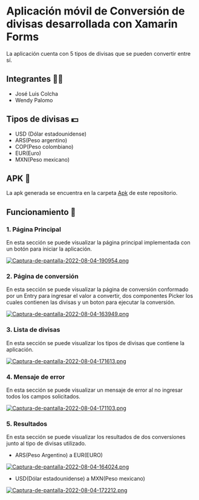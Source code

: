 # Aplicación móvil de Conversión de divisas desarrollada con Xamarin Forms
La aplicación cuenta con 5 tipos de divisas que se pueden convertir entre sí.

## Integrantes :frowning_man:
- José Luis Colcha
- Wendy Palomo

## Tipos de divisas :dollar:
- USD (Dólar estadounidense)
- ARS(Peso argentino)
- COP(Peso colombiano)
- EUR(Euro)
- MXN(Peso mexicano)

## APK :iphone:

La apk generada se encuentra en la carpeta [Apk](https://github.com/JoseLuisColcha/Currency-Converter-App/tree/master/Apk) de este repositorio.

## Funcionamiento 📌 

### 1. Página Principal

En esta sección se puede visualizar la página principal implementada con un botón para iniciar la aplicación.

[![Captura-de-pantalla-2022-08-04-190954.png](https://i.postimg.cc/BZhRMv2y/Captura-de-pantalla-2022-08-04-190954.png)](https://postimg.cc/CdqvKSPH)


### 2. Página de conversión
 
En esta sección se puede visualizar la página de conversión conformado por un Entry para ingresar el valor a convertir, dos componentes Picker los cuales contienen las divisas y un boton para ejecutar la conversión.

[![Captura-de-pantalla-2022-08-04-163949.png](https://i.postimg.cc/5tm2FpBC/Captura-de-pantalla-2022-08-04-163949.png)](https://postimg.cc/qtzTPsZJ)

### 3. Lista de divisas

En esta sección se puede visualizar los tipos de divisas que contiene la aplicación.

[![Captura-de-pantalla-2022-08-04-171613.png](https://i.postimg.cc/wMnwcXXX/Captura-de-pantalla-2022-08-04-171613.png)](https://postimg.cc/zHSwqRPv)

### 4. Mensaje de error

En esta sección se puede visualizar un mensaje de error al no ingresar todos los campos solicitados.

[![Captura-de-pantalla-2022-08-04-171103.png](https://i.postimg.cc/2689z8jZ/Captura-de-pantalla-2022-08-04-171103.png)](https://postimg.cc/Z92xHmdb)


### 5. Resultados

En esta sección se puede visualizar los resultados de dos conversiones junto al tipo de divisas utilizado.

- ARS(Peso Argentino) a EUR(EURO)

[![Captura-de-pantalla-2022-08-04-164024.png](https://i.postimg.cc/598gZCSR/Captura-de-pantalla-2022-08-04-164024.png)](https://postimg.cc/mh279hqY)

- USD(Dólar estadounidense) a MXN(Peso mexicano)

[![Captura-de-pantalla-2022-08-04-172212.png](https://i.postimg.cc/GtppJYLm/Captura-de-pantalla-2022-08-04-172212.png)](https://postimg.cc/gXfdGxLC)

